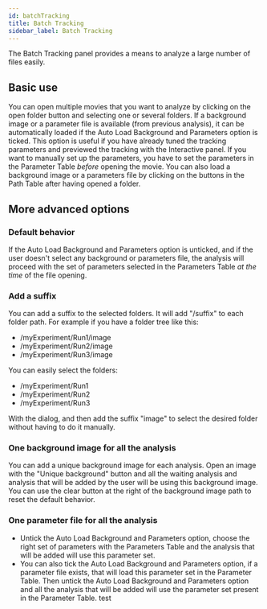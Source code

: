 ```yaml
---
id: batchTracking
title: Batch Tracking
sidebar_label: Batch Tracking
---
```


The Batch Tracking panel provides a means to analyze a large number of files easily.

## Basic use

You can open multiple movies that you want to analyze by clicking on the open folder button and selecting one or several folders. If a background image or a parameter file is available (from previous analysis), it can be automatically loaded if the Auto Load Background and Parameters option is ticked. This option is useful if you have already tuned the tracking parameters and previewed the tracking with the Interactive panel.
If you want to manually set up the parameters, you have to set the parameters in the Parameter Table *before* opening the movie.
You can also load a background image or a parameters file by clicking on the buttons in the Path Table after having opened a folder.

## More advanced options

### Default behavior

If the Auto Load Background and Parameters option is unticked, and if the user doesn't select any background or parameters file, the analysis will proceed with the set of parameters selected in the Parameters Table *at the time* of the file opening.

### Add a suffix

You can add a suffix to the selected folders. It will add "/suffix" to each folder path.
For example if you have a folder tree like this:
- /myExperiment/Run1/image
- /myExperiment/Run2/image
- /myExperiment/Run3/image

You can easily select the folders:
- /myExperiment/Run1
- /myExperiment/Run2
- /myExperiment/Run3

With the dialog, and then add the suffix "image" to select the desired folder without having to do it manually.

### One background image for all the analysis

You can add a unique background image for each analysis. Open an image with the "Unique background" button and all the waiting analysis and analysis that will be added by the user will be using this background image. You can use the clear button at the right of the background image path to reset the default behavior.

### One parameter file for all the analysis

* Untick the Auto Load Background and Parameters option, choose the right set of parameters with the Parameters Table and the analysis that will be added will use this parameter set.
* You can also tick the Auto Load Background and Parameters option, if a parameter file exists, that will load this parameter set in the Parameter Table. Then untick the Auto Load Background and Parameters option and all the analysis that will be added will use the parameter set present in the Parameter Table.
test
